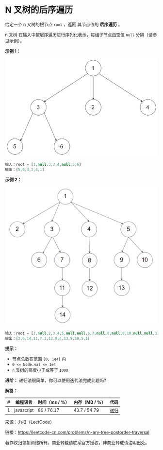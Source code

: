 # N 叉树的后序遍历

给定一个 n 叉树的根节点 `root` ，返回 其节点值的 **后序遍历** 。

n 叉树 在输入中按层序遍历进行序列化表示，每组子节点由空值 `null` 分隔（请参见示例）。

**示例 1：**

![示例1](./eg1.png)

``` javascript
输入：root = [1,null,3,2,4,null,5,6]
输出：[5,6,3,2,4,1]
```

**示例 2：**

![示例2](./eg2.png)

``` javascript
输入：root = [1,null,2,3,4,5,null,null,6,7,null,8,null,9,10,null,null,11,null,12,null,13,null,null,14]
输出：[2,6,14,11,7,3,12,8,4,13,9,10,5,1]
```

**提示：**

- 节点总数在范围 `[0, 1e4]` 内
- `0 <= Node.val <= 1e4`
- `n` 叉树的高度小于或等于 `1000`

**进阶：** 递归法很简单，你可以使用迭代法完成此题吗?

**解答：**

**#**|**编程语言**|**时间（ms / %）**|**内存（MB / %）**|**代码**
--|--|--|--|--
1|javascript|80 / 76.17|43.7 / 54.79|[递归](./javascript/ac_v1.js)

来源：力扣（LeetCode）

链接：https://leetcode-cn.com/problems/n-ary-tree-postorder-traversal

著作权归领扣网络所有。商业转载请联系官方授权，非商业转载请注明出处。
